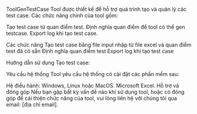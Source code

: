 ToolGenTestCase
Tool được thiết kế để hỗ trợ quá trình tạo và quản lý các test case. Các chức năng chính của tool gồm:

Tạo test case từ quan điểm test.
Định nghĩa quan điểm  để tool có thể gen testcase.
Export log khi tạo test case.

Các chức năng
Tạo test case bằng file input nhập từ file excel và quan điểm test đã có sẵn
Định nghĩa quan điểm test
Export log khi tạo test case


Hướng dẫn sử dụng
Tạo test case:
 
Yêu cầu hệ thống
Tool yêu cầu hệ thống có cài đặt các phần mềm sau:

Hệ điều hành: Windows, Linux hoặc MacOS.
Microsoft Excel.
Hỗ trợ và đóng góp
Nếu bạn gặp bất kỳ vấn đề nào khi sử dụng tool, hoặc có đóng góp để cải thiện chức năng của tool, vui lòng liên hệ với chúng tôi qua email: [địa chỉ email].